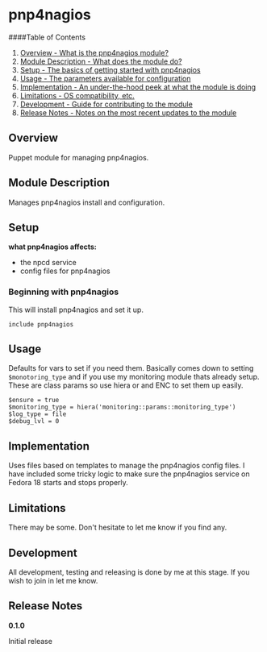 pnp4nagios
====

####Table of Contents

1. [Overview - What is the pnp4nagios module?](#overview)
2. [Module Description - What does the module do?](#module-description)
3. [Setup - The basics of getting started with pnp4nagios](#setup)
4. [Usage - The parameters available for configuration](#usage)
5. [Implementation - An under-the-hood peek at what the module is doing](#implementation)
6. [Limitations - OS compatibility, etc.](#limitations)
7. [Development - Guide for contributing to the module](#development)
8. [Release Notes - Notes on the most recent updates to the module](#release-notes)

Overview
--------

Puppet module for managing pnp4nagios.

Module Description
------------------

Manages pnp4nagios install and configuration.

Setup
-----

**what pnp4nagios affects:**

* the npcd service
* config files for pnp4nagios

### Beginning with pnp4nagios

This will install pnp4nagios and set it up.

    include pnp4nagios

Usage
-----

Defaults for vars to set if you need them. Basically comes down to setting `$monotoring_type` and if you use my monitoring module thats already setup.
These are class params so use hiera or and ENC to set them up easily.

    $ensure = true
    $monitoring_type = hiera('monitoring::params::monitoring_type')
    $log_type = file
    $debug_lvl = 0

Implementation
--------------

Uses files based on templates to manage the pnp4nagios config files.
I have included some tricky logic to make sure the pnp4nagios service on Fedora 18 starts and stops properly.

Limitations
------------

There may be some. Don't hesitate to let me know if you find any.

Development
-----------

All development, testing and releasing is done by me at this stage.
If you wish to join in let me know.

Release Notes
-------------

**0.1.0**

Initial release
